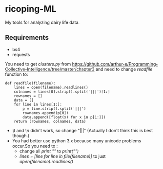 # ricoping-ML
My tools for analyzing dairy life data.

## Requirements

- bs4
- requests

You need to get *clusters.py* from https://github.com/arthur-e/Programming-Collective-Intelligence/tree/master/chapter3 and need to change *readfile* function to: 

~~~
def readfile(filename):
    lines = open(filename).readlines()
    colnames = lines[0].strip().split('|||')[1:]
    rownames = []
    data = []
    for line in lines[1:]:
        p = line.strip().split('|||')
        rownames.append(p[0])
        data.append([float(x) for x in p[1:]])
    return (rownames, colnames, data)
~~~


- *\t* and *\n* didn't work, so change "|||" (Actually I don't think this is best though.)
- You had better use python 3.x because many unicode problems occur.So you need to :
  - change all *print ""* to *print("")*
  - *lines = [line for line in file(filename)]* to just *open(filename).readlines()*
